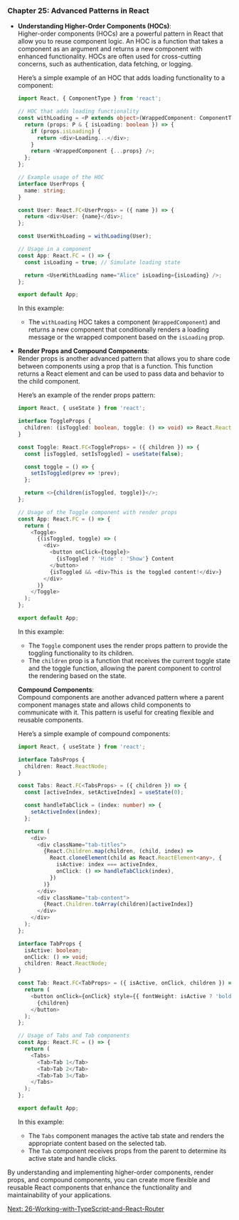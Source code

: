 ### Chapter 25: Advanced Patterns in React

- **Understanding Higher-Order Components (HOCs)**:  
  Higher-order components (HOCs) are a powerful pattern in React that allow you to reuse component logic. An HOC is a function that takes a component as an argument and returns a new component with enhanced functionality. HOCs are often used for cross-cutting concerns, such as authentication, data fetching, or logging.

  Here’s a simple example of an HOC that adds loading functionality to a component:

  ```typescript
  import React, { ComponentType } from 'react';

  // HOC that adds loading functionality
  const withLoading = <P extends object>(WrappedComponent: ComponentType<P>) => {
    return (props: P & { isLoading: boolean }) => {
      if (props.isLoading) {
        return <div>Loading...</div>;
      }
      return <WrappedComponent {...props} />;
    };
  };

  // Example usage of the HOC
  interface UserProps {
    name: string;
  }

  const User: React.FC<UserProps> = ({ name }) => {
    return <div>User: {name}</div>;
  };

  const UserWithLoading = withLoading(User);

  // Usage in a component
  const App: React.FC = () => {
    const isLoading = true; // Simulate loading state

    return <UserWithLoading name="Alice" isLoading={isLoading} />;
  };

  export default App;
  ```

  In this example:
  - The `withLoading` HOC takes a component (`WrappedComponent`) and returns a new component that conditionally renders a loading message or the wrapped component based on the `isLoading` prop.

- **Render Props and Compound Components**:  
  Render props is another advanced pattern that allows you to share code between components using a prop that is a function. This function returns a React element and can be used to pass data and behavior to the child component.

  Here’s an example of the render props pattern:

  ```typescript
  import React, { useState } from 'react';

  interface ToggleProps {
    children: (isToggled: boolean, toggle: () => void) => React.ReactNode;
  }

  const Toggle: React.FC<ToggleProps> = ({ children }) => {
    const [isToggled, setIsToggled] = useState(false);

    const toggle = () => {
      setIsToggled(prev => !prev);
    };

    return <>{children(isToggled, toggle)}</>;
  };

  // Usage of the Toggle component with render props
  const App: React.FC = () => {
    return (
      <Toggle>
        {(isToggled, toggle) => (
          <div>
            <button onClick={toggle}>
              {isToggled ? 'Hide' : 'Show'} Content
            </button>
            {isToggled && <div>This is the toggled content!</div>}
          </div>
        )}
      </Toggle>
    );
  };

  export default App;
  ```

  In this example:
  - The `Toggle` component uses the render props pattern to provide the toggling functionality to its children.
  - The `children` prop is a function that receives the current toggle state and the toggle function, allowing the parent component to control the rendering based on the state.

  **Compound Components**:  
  Compound components are another advanced pattern where a parent component manages state and allows child components to communicate with it. This pattern is useful for creating flexible and reusable components.

  Here’s a simple example of compound components:

  ```typescript
  import React, { useState } from 'react';

  interface TabsProps {
    children: React.ReactNode;
  }

  const Tabs: React.FC<TabsProps> = ({ children }) => {
    const [activeIndex, setActiveIndex] = useState(0);

    const handleTabClick = (index: number) => {
      setActiveIndex(index);
    };

    return (
      <div>
        <div className="tab-titles">
          {React.Children.map(children, (child, index) =>
            React.cloneElement(child as React.ReactElement<any>, {
              isActive: index === activeIndex,
              onClick: () => handleTabClick(index),
            })
          )}
        </div>
        <div className="tab-content">
          {React.Children.toArray(children)[activeIndex]}
        </div>
      </div>
    );
  };

  interface TabProps {
    isActive: boolean;
    onClick: () => void;
    children: React.ReactNode;
  }

  const Tab: React.FC<TabProps> = ({ isActive, onClick, children }) => {
    return (
      <button onClick={onClick} style={{ fontWeight: isActive ? 'bold' : 'normal' }}>
        {children}
      </button>
    );
  };

  // Usage of Tabs and Tab components
  const App: React.FC = () => {
    return (
      <Tabs>
        <Tab>Tab 1</Tab>
        <Tab>Tab 2</Tab>
        <Tab>Tab 3</Tab>
      </Tabs>
    );
  };

  export default App;
  ```

  In this example:
  - The `Tabs` component manages the active tab state and renders the appropriate content based on the selected tab.
  - The `Tab` component receives props from the parent to determine its active state and handle clicks.

By understanding and implementing higher-order components, render props, and compound components, you can create more flexible and reusable React components that enhance the functionality and maintainability of your applications.

[Next: 26-Working-with-TypeScript-and-React-Router](26-Working-with-TypeScript-and-React-Router.md)